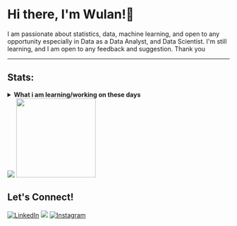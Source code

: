 # Hi there, I'm Wulan!👋
I am passionate about statistics, data, machine learning, and open to any opportunity especially in Data as a Data Analyst, and Data Scientist.
I'm still learning, and I am open to any feedback and suggestion. Thank you

------------------------------------------------------------------------------------------------------------------------------------------------
## Stats:
<details>
 <summary><strong>What i am learning/working on these days</strong></summary>
    - 🔭 I’m currently working on ... </br>
    - 🌱 I’m currently learning ... </br>
    - 👯 I’m looking to collaborate on ... </br>
    - 🤔 I’m looking for help with ... </br>
    - 💬 Ask me about anything.</br>
    - 📫 How to reach me: <a href="wulan391@sci.ui.ac.id">Email me!</a>
    - 😄 Pronouns: Her </br>
    - ⚡ Fun fact: ... </br>
</details>
    <img src="https://github-readme-stats.vercel.app/api?username=fitria-dwi&hide=contribs,prs&show_icons=true&hide_border=true&title_color=000" />
    <img src="https://github-readme-stats.vercel.app/api/top-langs/?username=fitria-dwi&layout=compact" height=180 />


 ## Let's Connect!
 <p>
  <a href="https://www.linkedin.com/in/fitriadwi/" target="_blank"><img alt="LinkedIn" src="https://img.shields.io/badge/Linkedln-%230077B5.svg?&style=for-the-badge&logo=linkedin&logoColor=white" /></a>  
  <a href="mailto:wulan391@sci.ui.ac.id" target="_blank"><img src="https://img.shields.io/badge/Gmail-D14836?&style=for-the-badge&logo=gmail&logoColor=white"/></a>     
  <a href="https://instagram.com/u.lann" target="_blank"><img alt="Instagram" src="https://img.shields.io/badge/Instagram-%23E4405F.svg?&style=for-the-badge&logo=instagram&logoColor=white" /></a>  
</p>


<!--
fitria-dwi/fitria-dwi is a ✨ special ✨ repository because its `README.md` (this file) appears on your GitHub profile.
